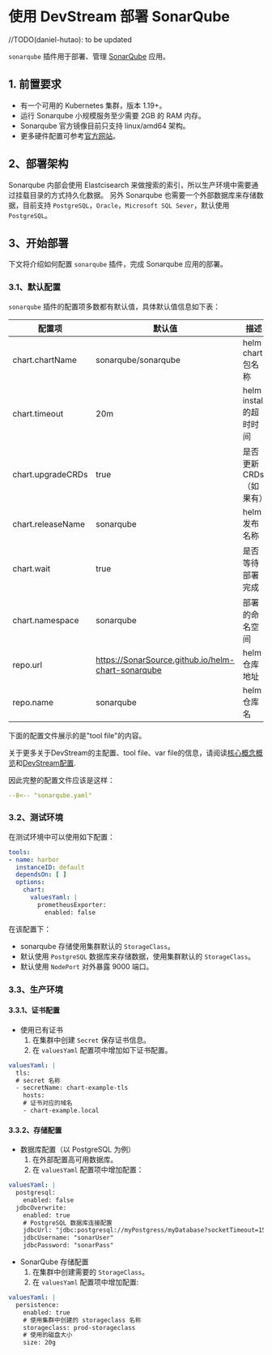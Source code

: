 # 使用 DevStream 部署 SonarQube

//TODO(daniel-hutao): to be updated

`sonarqube` 插件用于部署、管理 [SonarQube](https://www.sonarqube.org/) 应用。

## 1. 前置要求

- 有一个可用的 Kubernetes 集群，版本 1.19+。
- 运行 Sonarqube 小规模服务至少需要 2GB 的 RAM 内存。
- Sonarqube 官方镜像目前只支持 linux/amd64 架构。
- 更多硬件配置可参考[官方网站](https://docs.sonarqube.org/latest/requirements/hardware-recommendations/)。

## 2、部署架构

Sonarqube 内部会使用 Elastcisearch 来做搜索的索引，所以生产环境中需要通过挂载目录的方式持久化数据。
另外 Sonarqube 也需要一个外部数据库来存储数据，目前支持 `PostgreSQL`，`Oracle`，`Microsoft SQL Sever`，默认使用 `PostgreSQL`。

## 3、开始部署

下文将介绍如何配置 `sonarqube` 插件，完成 Sonarqube 应用的部署。

### 3.1、默认配置

`sonarqube` 插件的配置项多数都有默认值，具体默认值信息如下表：

| 配置项               | 默认值                    | 描述                                 |
|-------------------| ----                     | ----                                |
| chart.chartName   | sonarqube/sonarqube      | helm chart 包名称                    |
| chart.timeout     | 20m                      | helm install 的超时时间               |
| chart.upgradeCRDs | true                     | 是否更新 CRDs（如果有）                 |
| chart.releaseName | sonarqube                | helm 发布名称                         |
| chart.wait        | true                     | 是否等待部署完成                       |
| chart.namespace   | sonarqube                | 部署的命名空间                         |
| repo.url          |  https://SonarSource.github.io/helm-chart-sonarqube| helm 仓库地址                         |
| repo.name         | sonarqube                | helm 仓库名                           |

下面的配置文件展示的是"tool file"的内容。

关于更多关于DevStream的主配置、tool file、var file的信息，请阅读[核心概念概览](../core-concepts/core-concepts.zh.md)和[DevStream配置](../core-concepts/config.zh.md).

因此完整的配置文件应该是这样：

```yaml
--8<-- "sonarqube.yaml"
```

### 3.2、测试环境

在测试环境中可以使用如下配置：

```yaml
tools:
- name: harbor
  instanceID: default
  dependsOn: [ ]
  options:
    chart:
      valuesYaml: |
        prometheusExporter:
          enabled: false
```

在该配置下：
- sonarqube 存储使用集群默认的 `StorageClass`。
- 默认使用 `PostgreSQL` 数据库来存储数据，使用集群默认的 `StorageClass`。
- 默认使用 `NodePort` 对外暴露 9000 端口。

### 3.3、生产环境

#### 3.3.1、证书配置

- 使用已有证书
  1. 在集群中创建 `Secret` 保存证书信息。
  2. 在 `valuesYaml` 配置项中增加如下证书配置。

```yaml
valuesYaml: |
  tls:
  # secret 名称
  - secretName: chart-example-tls
    hosts:
    # 证书对应的域名
    - chart-example.local
```

#### 3.3.2、存储配置

- 数据库配置（以 PostgreSQL 为例）
  1. 在外部配置高可用数据库。
  2. 在 `valuesYaml` 配置项中增加配置：

```yaml
valuesYaml: |
  postgresql:
    enabled: false
  jdbcOverwrite:
    enabled: true
    # PostgreSQL 数据库连接配置
    jdbcUrl: "jdbc:postgresql://myPostgress/myDatabase?socketTimeout=1500"
    jdbcUsername: "sonarUser"
    jdbcPassword: "sonarPass"
```

- SonarQube 存储配置
  1. 在集群中创建需要的 `StorageClass`。
  2. 在 `valuesYaml` 配置项中增加配置:

```yaml
valuesYaml: |
  persistence:
    enabled: true
    # 使用集群中创建的 storageclass 名称
    storageclass: prod-storageclass
    # 使用的磁盘大小
    size: 20g
```
